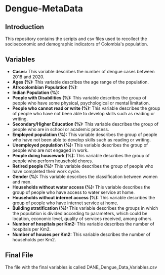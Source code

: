 # Dengue-MetaData

## Introduction
This repository contains the scripts and csv files used to recollect the socioeconomic and demographic indicators of Colombia's population.

## Variables
- **Cases:** This variable describes the number of dengue cases between 2018 and 2020.
- **Ages (%):** This variable describes the age range of the population.
- **Afrocolombian Population (%):**
- **Indian Population (%):**
- **People with Disabilities (%):** This variable describes the group of people who have some physical, psychological or mental limitation.
- **People who cannot read or write (%):** This variable describes the group of people who have not been able to develop skills such as reading or writing.
- **Secondary/Higher Education (%):** This variable describes the group of people who are in school or academic process.
- **Employed population (%):** This variable describes the group of people who have not been able to develop skills such as reading or writing.
- **Unemployed population (%):** This variable describes the group of people who are not engaged in work.
- **People doing housework (%):** This variable describes the group of people who perform household chores.
- **Retired people (%):** This variable describes the group of people who have completed their work cycle.
- **Gender (%):** This variable describes the classification between women and men.
- **Households without water access (%):** This variable describes the group of people who have access to water service at home.
- **Households without internet access (%):**	This variable describes the group of people who have internet service at home.
- **Building stratification (%):** This variable describes the groups in which the population is divided according to parameters, which could be location, economic level, quality of services received, among others.
- **Number of hospitals per Km2:** This variable describes the number of hospitals per Km2.
- **Number of houses per Km2:** This variable describes the number of households per Km2.

## Final File
The file with the final variables is called DANE_Dengue_Data_Variables.csv
